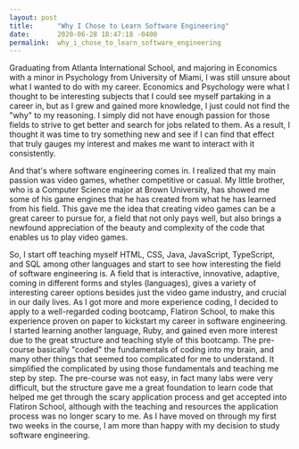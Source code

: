 ```yaml
---
layout: post
title:      "Why I Chose to Learn Software Engineering"
date:       2020-06-28 18:47:18 -0400
permalink:  why_i_chose_to_learn_software_engineering
---
```



Graduating from Atlanta International School, and majoring in Economics with a minor in Psychology from University of Miami, I was still unsure about what I wanted to do with my career. Economics and Psychology were what I thought to be interesting subjects that I could see myself partaking in a career in, but as I grew and gained more knowledge, I just could not find the "why" to my reasoning. I simply did not have enough passion for those fields to strive to get better and search for jobs related to them. As a result, I thought it was time to try something new and see if I can find that effect that truly gauges my interest and makes me want to interact with it consistently. 

And that's where software engineering comes in. I realized that my main passion was video games, whether competitive or casual. My little brother, who is a Computer Science major at Brown University, has showed me some of his game engines that he has created from what he has learned from his field. This gave me the idea that creating video games can be a great career to pursue for, a field that not only pays well, but also brings a newfound appreciation of the beauty and complexity of the code that enables us to play video games.

So, I start off teaching myself HTML, CSS, Java, JavaScript, TypeScript, and SQL among other languages and start to see how interesting the field of software engineering is. A field that is interactive, innovative, adaptive, coming in different forms and styles (languages), gives a variety of interesting career options besides just the video game industry, and crucial in our daily lives. As I got more and more experience coding, I decided to apply to a well-regarded coding bootcamp, Flatiron School, to make this experience proven on paper to kickstart my career in software engineering. I started learning another language, Ruby, and gained even more interest due to the great structure and teaching style of this bootcamp. The pre-course basically "coded" the fundamentals of coding into my brain, and many other things that seemed too complicated for me to understand. It simplified the complicated by using those fundamentals and teaching me step by step. The pre-course was not easy, in fact many labs were very difficult, but the structure gave me a great foundation to learn code that helped me get through the scary application process and get accepted into Flatiron School, although with the teaching and resources the application process was no longer scary to me. As I have moved on through my first two weeks in the course, I am more than happy with my decision to study software engineering.
